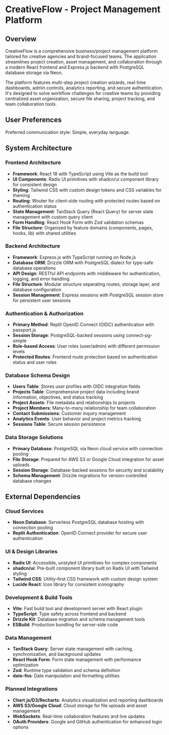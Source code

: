 # CreativeFlow - Project Management Platform

## Overview

CreativeFlow is a comprehensive business/project management platform tailored for creative agencies and brand-focused teams. The application streamlines project creation, asset management, and collaboration through a modern React frontend and Express.js backend with PostgreSQL database storage via Neon.

The platform features multi-step project creation wizards, real-time dashboards, admin controls, analytics reporting, and secure authentication. It's designed to solve workflow challenges for creative teams by providing centralized asset organization, secure file sharing, project tracking, and team collaboration tools.

## User Preferences

Preferred communication style: Simple, everyday language.

## System Architecture

### Frontend Architecture
- **Framework**: React 18 with TypeScript using Vite as the build tool
- **UI Components**: Radix UI primitives with shadcn/ui component library for consistent design
- **Styling**: Tailwind CSS with custom design tokens and CSS variables for theming
- **Routing**: Wouter for client-side routing with protected routes based on authentication status
- **State Management**: TanStack Query (React Query) for server state management with custom query client
- **Form Handling**: React Hook Form with Zod validation schemas
- **File Structure**: Organized by feature domains (components, pages, hooks, lib) with shared utilities

### Backend Architecture
- **Framework**: Express.js with TypeScript running on Node.js
- **Database ORM**: Drizzle ORM with PostgreSQL dialect for type-safe database operations
- **API Design**: RESTful API endpoints with middleware for authentication, logging, and error handling
- **File Structure**: Modular structure separating routes, storage layer, and database configuration
- **Session Management**: Express sessions with PostgreSQL session store for persistent user sessions

### Authentication & Authorization
- **Primary Method**: Replit OpenID Connect (OIDC) authentication with passport.js
- **Session Storage**: PostgreSQL-backed sessions using connect-pg-simple
- **Role-based Access**: User roles (user/admin) with different permission levels
- **Protected Routes**: Frontend route protection based on authentication status and user roles

### Database Schema Design
- **Users Table**: Stores user profiles with OIDC integration fields
- **Projects Table**: Comprehensive project data including brand information, objectives, and status tracking
- **Project Assets**: File metadata and relationships to projects
- **Project Members**: Many-to-many relationship for team collaboration
- **Contact Submissions**: Customer inquiry management
- **Analytics Events**: User behavior and project metrics tracking
- **Sessions Table**: Secure session persistence

### Data Storage Solutions
- **Primary Database**: PostgreSQL via Neon cloud service with connection pooling
- **File Storage**: Prepared for AWS S3 or Google Cloud integration for asset uploads
- **Session Storage**: Database-backed sessions for security and scalability
- **Schema Management**: Drizzle migrations for version-controlled database changes

## External Dependencies

### Cloud Services
- **Neon Database**: Serverless PostgreSQL database hosting with connection pooling
- **Replit Authentication**: OpenID Connect provider for secure user authentication

### UI & Design Libraries
- **Radix UI**: Accessible, unstyled UI primitives for complex components
- **shadcn/ui**: Pre-built component library built on Radix UI with Tailwind styling
- **Tailwind CSS**: Utility-first CSS framework with custom design system
- **Lucide React**: Icon library for consistent iconography

### Development & Build Tools
- **Vite**: Fast build tool and development server with React plugin
- **TypeScript**: Type safety across frontend and backend
- **Drizzle Kit**: Database migration and schema management tools
- **ESBuild**: Production bundling for server-side code

### Data Management
- **TanStack Query**: Server state management with caching, synchronization, and background updates
- **React Hook Form**: Form state management with performance optimization
- **Zod**: Runtime type validation and schema definition
- **date-fns**: Date manipulation and formatting utilities

### Planned Integrations
- **Chart.js/D3/Recharts**: Analytics visualization and reporting dashboards
- **AWS S3/Google Cloud**: Cloud storage for file uploads and asset management
- **WebSockets**: Real-time collaboration features and live updates
- **OAuth Providers**: Google and GitHub authentication for enhanced login options